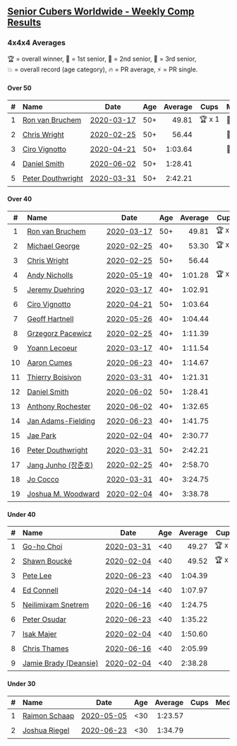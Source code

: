 <style>table {white-space: nowrap;}</style>

## [Senior Cubers Worldwide - Weekly Comp Results](/scw-comp/results/)
### 4x4x4 Averages

<span style="white-space: nowrap;">🏆 = overall winner</span>, <span style="white-space: nowrap;">🥇 = 1st senior</span>, <span style="white-space: nowrap;">🥈 = 2nd senior</span>, <span style="white-space: nowrap;">🥉 = 3rd senior</span>, <span style="white-space: nowrap;">💥 = overall record (age category)</span>, <span style="white-space: nowrap;">🔥 = PR average</span>, <span style="white-space: nowrap;">⚡ = PR single</span>.

#### Over 50

| # | Name | Date | Age | Average | Cups | Medals | Achievements | Video |
| :--: | :-- | :--: | :--: | --: | :--: | :-- | :-- | :-- |
| 1 | [Ron van Bruchem](../../persons/ron_van_bruchem/444.md) | [2020-03-17](2020-03-17.md) | 50+ | 49.81 | 🏆 x 1 | 🥇 x 1 | 💥 x 1, 🔥 x 1, ⚡ x 1 | [Link](https://www.facebook.com/events/211732526904866/permalink/216281769783275/) |
| 2 | [Chris Wright](../../persons/chris_wright/444.md) | [2020-02-25](2020-02-25.md) | 50+ | 56.44 |  | 🥈 x 1 | 💥 x 1, 🔥 x 1, ⚡ x 1 | [Link](https://www.facebook.com/events/805797596592397/permalink/808666752972148/) |
| 3 | [Ciro Vignotto](../../persons/ciro_vignotto/444.md) | [2020-04-21](2020-04-21.md) | 50+ | 1:03.64 |  | 🥇 x 1, 🥈 x 2, 🥉 x 1 | 🔥 x 4, ⚡ x 1 | [Link](https://www.facebook.com/events/538096063773916/permalink/539566816960174/) |
| 4 | [Daniel Smith](../../persons/daniel_smith/444.md) | [2020-06-02](2020-06-02.md) | 50+ | 1:28.41 |  |  | 💥 x 1, 🔥 x 4, ⚡ x 5 | [Link](https://www.facebook.com/events/573401076937046/permalink/578239283119892/) |
| 5 | [Peter Douthwright](../../persons/peter_douthwright/444.md) | [2020-03-31](2020-03-31.md) | 50+ | 2:42.21 |  |  | 🔥 x 2, ⚡ x 3 | [Link](https://www.facebook.com/events/269276700734640/permalink/273111433684500/) |

#### Over 40

| # | Name | Date | Age | Average | Cups | Medals | Achievements | Video |
| :--: | :-- | :--: | :--: | --: | :--: | :-- | :-- | :-- |
| 1 | [Ron van Bruchem](../../persons/ron_van_bruchem/444.md) | [2020-03-17](2020-03-17.md) | 50+ | 49.81 | 🏆 x 1 | 🥇 x 1 | 💥 x 1, 🔥 x 1, ⚡ x 1 | [Link](https://www.facebook.com/events/211732526904866/permalink/216281769783275/) |
| 2 | [Michael George](../../persons/michael_george/444.md) | [2020-02-25](2020-02-25.md) | 40+ | 53.30 | 🏆 x 6 | 🥇 x 12, 🥈 x 2 | 💥 x 3, 🔥 x 2, ⚡ x 2 | [Link](https://www.facebook.com/events/805797596592397/permalink/805925283246295/) |
| 3 | [Chris Wright](../../persons/chris_wright/444.md) | [2020-02-25](2020-02-25.md) | 50+ | 56.44 |  | 🥈 x 1 | 💥 x 1, 🔥 x 1, ⚡ x 1 | [Link](https://www.facebook.com/events/805797596592397/permalink/808666752972148/) |
| 4 | [Andy Nicholls](../../persons/andy_nicholls/444.md) | [2020-05-19](2020-05-19.md) | 40+ | 1:01.28 | 🏆 x 1 | 🥇 x 1, 🥈 x 6, 🥉 x 1 | 🔥 x 4, ⚡ x 4 | [Link](https://www.facebook.com/events/201300894172579/permalink/202114150757920/) |
| 5 | [Jeremy Duehring](../../persons/jeremy_duehring/444.md) | [2020-03-17](2020-03-17.md) | 40+ | 1:02.91 |  | 🥈 x 2, 🥉 x 7 | 🔥 x 2, ⚡ x 2 | [Link](https://www.facebook.com/events/211732526904866/permalink/214826349928817/) |
| 6 | [Ciro Vignotto](../../persons/ciro_vignotto/444.md) | [2020-04-21](2020-04-21.md) | 50+ | 1:03.64 |  | 🥇 x 1, 🥈 x 2, 🥉 x 1 | 🔥 x 4, ⚡ x 1 | [Link](https://www.facebook.com/events/538096063773916/permalink/539566816960174/) |
| 7 | [Geoff Hartnell](../../persons/geoff_hartnell/444.md) | [2020-05-26](2020-05-26.md) | 40+ | 1:04.44 |  | 🥈 x 2, 🥉 x 5 | 🔥 x 4, ⚡ x 5 | [Link](https://www.facebook.com/events/637852836799991/permalink/639657566619518/) |
| 8 | [Grzegorz Pacewicz](../../persons/grzegorz_pacewicz/444.md) | [2020-02-25](2020-02-25.md) | 40+ | 1:11.39 |  |  | 🔥 x 1, ⚡ x 1 | |
| 9 | [Yoann Lecoeur](../../persons/yoann_lecoeur/444.md) | [2020-03-17](2020-03-17.md) | 40+ | 1:11.54 |  |  | 🔥 x 2, ⚡ x 1 | [Link](https://www.facebook.com/events/211732526904866/permalink/214999563244829/) |
| 10 | [Aaron Cumes](../../persons/aaron_cumes/444.md) | [2020-06-23](2020-06-23.md) | 40+ | 1:14.67 |  | 🥉 x 1 | 🔥 x 7, ⚡ x 6 | [Link](https://www.facebook.com/events/268636114456043/permalink/269295957723392/) |
| 11 | [Thierry Boisivon](../../persons/thierry_boisivon/444.md) | [2020-03-31](2020-03-31.md) | 40+ | 1:21.31 |  |  | 🔥 x 2, ⚡ x 3 | [Link](https://www.facebook.com/events/269276700734640/permalink/271465083849135/) |
| 12 | [Daniel Smith](../../persons/daniel_smith/444.md) | [2020-06-02](2020-06-02.md) | 50+ | 1:28.41 |  |  | 💥 x 1, 🔥 x 4, ⚡ x 5 | [Link](https://www.facebook.com/events/573401076937046/permalink/578239283119892/) |
| 13 | [Anthony Rochester](../../persons/anthony_rochester/444.md) | [2020-06-02](2020-06-02.md) | 40+ | 1:32.65 |  |  | 🔥 x 1, ⚡ x 1 | [Link](https://www.facebook.com/events/573401076937046/permalink/575498130060674/) |
| 14 | [Jan Adams-Fielding](../../persons/jan_adams_fielding/444.md) | [2020-06-23](2020-06-23.md) | 40+ | 1:41.75 |  |  | 🔥 x 5, ⚡ x 4 | [Link](https://www.facebook.com/jan.adamsfielding/videos/10157164509736889/) |
| 15 | [Jae Park](../../persons/jae_park/444.md) | [2020-02-04](2020-02-04.md) | 40+ | 2:30.77 |  |  | 🔥 x 1, ⚡ x 2 | [Link](https://www.facebook.com/groups/1604105099735401/permalink/2135447743267798/) |
| 16 | [Peter Douthwright](../../persons/peter_douthwright/444.md) | [2020-03-31](2020-03-31.md) | 50+ | 2:42.21 |  |  | 🔥 x 2, ⚡ x 3 | [Link](https://www.facebook.com/events/269276700734640/permalink/273111433684500/) |
| 17 | [Jang Junho (장준호)](../../persons/jang_junho/444.md) | [2020-02-25](2020-02-25.md) | 40+ | 2:58.70 |  |  | 🔥 x 1, ⚡ x 1 | [Link](https://www.facebook.com/events/805797596592397/permalink/810015492837274/) |
| 18 | [Jo Cocco](../../persons/jo_cocco/444.md) | [2020-03-31](2020-03-31.md) | 40+ | 3:24.75 |  |  | 🔥 x 2, ⚡ x 3 | [Link](https://www.facebook.com/events/269276700734640/permalink/271293767199600/) |
| 19 | [Joshua M. Woodward](../../persons/joshua_m_woodward/444.md) | [2020-02-04](2020-02-04.md) | 40+ | 3:38.78 |  |  | 🔥 x 1, ⚡ x 1 | [Link](https://www.facebook.com/joshua.m.woodward.9/videos/10157599917355342/) |

#### Under 40

| # | Name | Date | Age | Average | Cups | Medals | Achievements | Video |
| :--: | :-- | :--: | :--: | --: | :--: | :-- | :-- | :-- |
| 1 | [Go-ho Choi](../../persons/go_ho_choi/444.md) | [2020-03-31](2020-03-31.md) | <40 | 49.27 | 🏆 x 3 |  | 💥 x 4, 🔥 x 3, ⚡ x 5 | [Link](https://www.facebook.com/events/269276700734640/permalink/272981440364166/) |
| 2 | [Shawn Boucké](../../persons/shawn_boucke/444.md) | [2020-02-04](2020-02-04.md) | <40 | 49.52 | 🏆 x 4 |  | 💥 x 1, 🔥 x 1, ⚡ x 3 | [Link](https://www.facebook.com/groups/1604105099735401/permalink/2134991299980109/) |
| 3 | [Pete Lee](../../persons/pete_lee/444.md) | [2020-06-23](2020-06-23.md) | <40 | 1:04.39 |  |  | 🔥 x 7, ⚡ x 8 | [Link](https://www.facebook.com/events/268636114456043/permalink/270820800904241/) |
| 4 | [Ed Connell](../../persons/ed_connell/444.md) | [2020-04-14](2020-04-14.md) | <40 | 1:07.97 |  |  | 🔥 x 2, ⚡ x 2 | [Link](https://www.facebook.com/events/1400953806773430/permalink/1404450843090393/) |
| 5 | [Neilimixam Snetrem](../../persons/neilimixam_snetrem/444.md) | [2020-06-16](2020-06-16.md) | <40 | 1:24.75 |  |  | 🔥 x 1, ⚡ x 1 | [Link](https://www.facebook.com/events/256188575607890/permalink/257142405512507&comment_id=257163745510373&notif_t=event_mall_comment&notif_id=1592413285803230&ref=m_notif/) |
| 6 | [Peter Osudar](../../persons/peter_osudar/444.md) | [2020-06-23](2020-06-23.md) | <40 | 1:35.22 |  |  | 🔥 x 1, ⚡ x 1 | [Link](https://www.facebook.com/events/268636114456043/permalink/273323990653922/) |
| 7 | [Isak Majer](../../persons/isak_majer/444.md) | [2020-02-04](2020-02-04.md) | <40 | 1:50.60 |  |  | 🔥 x 1, ⚡ x 1 | [Link](https://www.facebook.com/groups/1604105099735401/permalink/2139081646237741/) |
| 8 | [Chris Thames](../../persons/chris_thames/444.md) | [2020-06-16](2020-06-16.md) | <40 | 2:05.99 |  |  | 🔥 x 3, ⚡ x 3 | [Link](https://www.facebook.com/events/256188575607890/permalink/259049098655171/) |
| 9 | [Jamie Brady (Deansie)](../../persons/jamie_brady/444.md) | [2020-02-04](2020-02-04.md) | <40 | 2:38.28 |  |  | 🔥 x 1, ⚡ x 1 | [Link](https://www.facebook.com/groups/1604105099735401/permalink/2139163042896268/) |

#### Under 30

| # | Name | Date | Age | Average | Cups | Medals | Achievements | Video |
| :--: | :-- | :--: | :--: | --: | :--: | :-- | :-- | :-- |
| 1 | [Raimon Schaap](../../persons/raimon_schaap/444.md) | [2020-05-05](2020-05-05.md) | <30 | 1:23.57 |  |  | 🔥 x 3, ⚡ x 2 | [Link](https://www.facebook.com/events/557526585195168/permalink/557561768524983/) |
| 2 | [Joshua Riegel](../../persons/joshua_riegel/444.md) | [2020-06-23](2020-06-23.md) | <30 | 1:34.79 |  |  | 🔥 x 2, ⚡ x 2 | [Link](https://www.facebook.com/events/268636114456043/permalink/276409987011989/) |


<!-- Global site tag (gtag.js) - Google Analytics -->
<script async src="https://www.googletagmanager.com/gtag/js?id=UA-86348435-3"></script>
<script>window.dataLayer = window.dataLayer || []; function gtag() {dataLayer.push(arguments);} gtag('js', new Date()); gtag('config', 'UA-86348435-3');</script>
